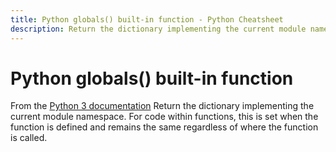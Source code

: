 ```yaml
---
title: Python globals() built-in function - Python Cheatsheet
description: Return the dictionary implementing the current module namespace. For code within functions, this is set when the function is defined and remains the same regardless of where the function is called.
---
```


# Python globals() built-in function

<base-disclaimer>
  <base-disclaimer-title>
    From the <a target="_blank" href="https://docs.python.org/3/library/functions.html#globals">Python 3 documentation</a>
  </base-disclaimer-title>
  <base-disclaimer-content>
   Return the dictionary implementing the current module namespace. For code within functions, this is set when the function is defined and remains the same regardless of where the function is called.
  </base-disclaimer-content>
</base-disclaimer>

<!-- remove this tag to start editing this page -->
<empty-section />
<!-- remove this tag to start editing this page -->
